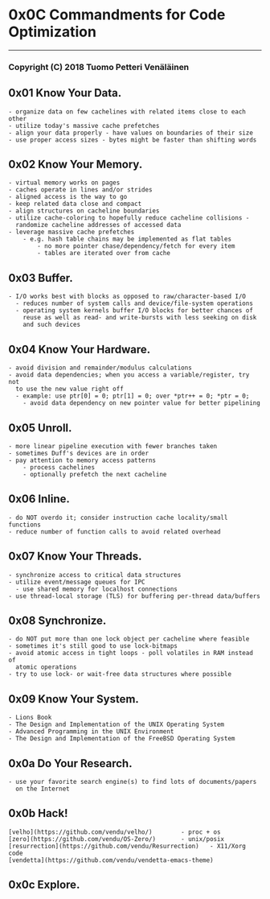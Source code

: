 # 0x0C Commandments for Code Optimization
  ---

### Copyright (C) 2018 Tuomo Petteri Venäläinen

## 0x01	Know Your Data.
	- organize data on few cachelines with related items close to each other
	- utilize today's massive cache prefetches
	- align your data properly - have values on boundaries of their size
	- use proper access sizes - bytes might be faster than shifting words
## 0x02	Know Your Memory.
	- virtual memory works on pages
	- caches operate in lines and/or strides
	- aligned access is the way to go
	- keep related data close and compact
	- align structures on cacheline boundaries
	- utilize cache-coloring to hopefully reduce cacheline collisions -
	  randomize cacheline addresses of accessed data
	- leverage massive cache prefetches
		- e.g. hash table chains may be implemented as flat tables
			- no more pointer chase/dependency/fetch for every item
			- tables are iterated over from cache
## 0x03	Buffer.
	- I/O works best with blocks as opposed to raw/character-based I/O
	  - reduces number of system calls and device/file-system operations
	  - operating system kernels buffer I/O blocks for better chances of
	    reuse as well as read- and write-bursts with less seeking on disk
	    and such devices
## 0x04	Know Your Hardware.
	- avoid division and remainder/modulus calculations
	- avoid data dependencies; when you access a variable/register, try not
	  to use the new value right off
	  - example: use ptr[0] = 0; ptr[1] = 0; over *ptr++ = 0; *ptr = 0;
	    - avoid data dependency on new pointer value for better pipelining
## 0x05	Unroll.
	- more linear pipeline execution with fewer branches taken
	- sometimes Duff's devices are in order
	- pay attention to memory access patterns
		- process cachelines
		- optionally prefetch the next cacheline
## 0x06	Inline.
	- do NOT overdo it; consider instruction cache locality/small functions
	- reduce number of function calls to avoid related overhead
## 0x07	Know Your Threads.
	- synchronize access to critical data structures
	- utilize event/message queues for IPC
	  - use shared memory for localhost connections
	- use thread-local storage (TLS) for buffering per-thread data/buffers
## 0x08	Synchronize.
	- do NOT put more than one lock object per cacheline where feasible
	- sometimes it's still good to use lock-bitmaps
	- avoid atomic access in tight loops - poll volatiles in RAM instead of
	  atomic operations
	- try to use lock- or wait-free data structures where possible
## 0x09	Know Your System.
	- Lions Book
	- The Design and Implementation of the UNIX Operating System
	- Advanced Programming in the UNIX Environment
	- The Design and Implementation of the FreeBSD Operating System
## 0x0a	Do Your Research.
	- use your favorite search engine(s) to find lots of documents/papers
	  on the Internet
## 0x0b	Hack!
	[velho](https://github.com/vendu/velho/)		- proc + os
	[zero](https://github.com/vendu/OS-Zero/)		- unix/posix
	[resurrection](https://github.com/vendu/Resurrection)	- X11/Xorg code
	[vendetta](https://github.com/vendu/vendetta-emacs-theme)

## 0x0c	Explore.

